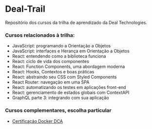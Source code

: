 # Deal-Trail
Repositório dos cursos da trilha de aprendizado da Deal Technologies.

### Cursos relacionados à trilha:
- JavaScript: programando a Orientação a Objetos
- JavaScript: interfaces e Herança em Orientação a Objetos
- React: entendendo como a biblioteca funciona
- React: ciclo de vida dos componentes
- React: Function Components, uma abordagem moderna
- React: Hooks, Contextos e boas práticas
- React: abstraindo seu CSS com Styled Components
- React Router: navegação em uma SPA
- React: automatizando os testes em aplicações front-end
- React: gerenciamento de estados globais com ContextAPI
- GraphQL parte 3: integrando com sua aplicação

### Cursos complementares, escolha particular
- [Certificação Docker DCA](https://cursos.alura.com.br/formacao-docker-dca)
